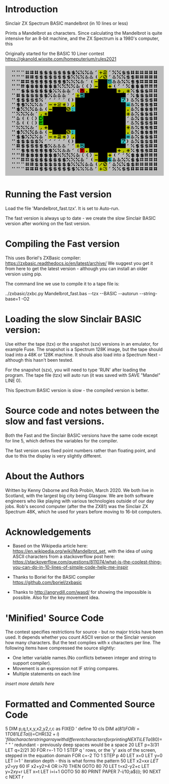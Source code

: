 # Introduction

Sinclair ZX Spectrum BASIC mandelbrot (in 10 lines or less)

Prints a Mandelbrot as characters. Since calculating the Mandelbrot is quite intensive for an 8-bit machine, and the ZX Spectrum is a 1980's computer, this 

Originally started for the BASIC 10 Liner contest https://gkanold.wixsite.com/homeputerium/rules2021

![Image of Mandelbrot](images/overview.png)


# Running the Fast version

Load the file 'Mandelbrot_fast.tzx'. It is set to Auto-run.

The fast version is always up to date - we create the slow Sinclair BASIC version after working on the fast version.


# Compiling the Fast version

This uses Boriel's ZXBasic compiler: https://zxbasic.readthedocs.io/en/latest/archive/  We suggest you get it from here to get the latest version - although you can install an older version using pip. 

The command line we use to compile it to a tape file is:

../zxbasic/zxbc.py Mandelbrot_fast.bas  --tzx --BASIC --autorun --string-base=1 -O2


# Loading the slow Sinclair BASIC version:

Use either the tape (tzx) or the snapshot (szx) versions in an emulator, for example Fuse. The snapshot is a Spectrum 128K image, but the tape should load into a 48K or 128K machine. It shouls also load into a Spectrum Next - although this hasn't been tested.

For the snapshot (szx), you will need to type 'RUN' after loading the program. The tape file (tzx) will auto run (it was saved with SAVE "Mandel" LINE 0).

This Spectrum BASIC version is slow - the compiled version is better.


# Source code and notes between the slow and fast versions.

Both the Fast and the Sinclair BASIC versions have the same code except for line 5, which defines the variables for the compiler.

The fast version uses fixed point numbers rather than floating point, and due to this the display is very slightly different. 


# About the Authors

Written by Kenny Osborne and Rob Probin, March 2020. We both live in Scotland, with the largest big city being
Glasgow. We are both software engineers who like playing with various technologies outside of our day jobs. 
Rob's second computer (after the the ZX81) was the Sinclair ZX Spectrum 48K, which he used for years before
moving to 16-bit computers. 


# Acknowledgements

 * Based on the Wikipedia article here: https://en.wikipedia.org/wiki/Mandelbrot_set, with the idea of using ASCII characters from a stackoverflow post here: https://stackoverflow.com/questions/811074/what-is-the-coolest-thing-you-can-do-in-10-lines-of-simple-code-help-me-inspir

 * Thanks to Boriel for the BASIC compiler https://github.com/boriel/zxbasic

 * Thanks to http://angrydill.com/wasd/ for showing the impossible is possible. Also for the key movement idea.

# 'Minified' Source Code

The contest specifies restrictions for source - but no major tricks have been used. It depends whether you count ASCII version or the Sinclair version how many characters. But the text complies with x characters per line. The following items have compressed the source slightly:

 * One letter variable names.(No conflicts between integer and string to support compiler).
 * Movement is an expression not IF string compares.
 * Multiple statements on each line

_insert more details here_


# Formatted and Commented Source Code

5 DIM p,q,t,x,y,x2,y2,r,c as FIXED    ' define 
10 cls
   DIM a$(81)
   FOR i=1 TO 81
      LET a$(i)=CHR$(32+i)            ' fill a character string array with different characters for printing
   NEXT i
   LET a$(80)=" "                     ' redundant - previously deep spaces would be a space
20 LET p=3/31
   LET q=2/21
30 FOR r=-1 TO 1 STEP q               ' rows, or the 'y' axis of the screen, stepped in the equation domain
   FOR c=-2 TO 1 STEP p
40 LET x=0
   LET y=0
   LET i=1                            ' iteration depth - this is what forms the pattern
50 LET x2=x*x
   LET y2=y*y
60 IF x2+y2>4 OR i>70 THEN GOTO 80
70 LET t=x2-y2+c
   LET y=2*x*y+r
   LET x=t
   LET i=i+1
   GOTO 50
80 PRINT PAPER 7-i/10;a$(i);
90 NEXT c
   NEXT r


